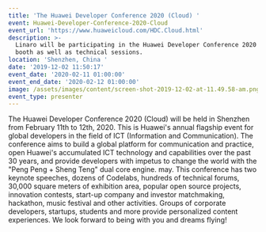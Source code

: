 ```yaml
---
title: 'The Huawei Developer Conference 2020 (Cloud) '
event: Huawei-Developer-Conference-2020-Cloud
event_url: 'https://www.huaweicloud.com/HDC.Cloud.html'
description: >-
  Linaro will be participating in the Huawei Developer Conference 2020 with a
  booth as well as technical sessions.
location: 'Shenzhen, China '
date: '2019-12-02 11:50:17'
event_date: '2020-02-11 01:00:00'
event_end_date: '2020-02-12 01:00:00'
image: /assets/images/content/screen-shot-2019-12-02-at-11.49.58-am.png
event_type: presenter
---
```

The Huawei Developer Conference 2020 (Cloud) will be held in Shenzhen from February 11th to 12th, 2020. This is Huawei's annual flagship event for global developers in the field of ICT (Information and Communication). The conference aims to build a global platform for communication and practice, open Huawei's accumulated ICT technology and capabilities over the past 30 years, and provide developers with impetus to change the world with the "Peng Peng + Sheng Teng" dual core engine. may. This conference has two keynote speeches, dozens of Codelabs, hundreds of technical forums, 30,000 square meters of exhibition area, popular open source projects, innovation contests, start-up company and investor matchmaking, hackathon, music festival and other activities. Groups of corporate developers, startups, students and more provide personalized content experiences. We look forward to being with you and dreams flying!
